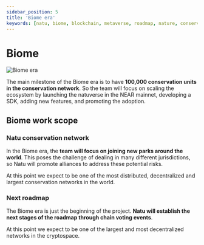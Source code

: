 ```yaml
---
sidebar_position: 5
title: 'Biome era'
keywords: [natu, biome, blockchain, metaverse, roadmap, nature, conservation]
---
```


# Biome

![Biome era](/img/biome.png)


The main milestone of the Biome era is to have **100,000 conservation units in the conservation network**. So the team will focus on scaling the ecosystem by launching the natuverse in the NEAR mainnet, developing a SDK, adding new features, and promoting the adoption.

## Biome work scope

### Natu conservation network

In the Biome era, the **team will focus on joining new parks around the world**. This poses the challenge of dealing in many different jurisdictions, so Natu will promote alliances to address these potential risks.

At this point we expect to be one of the most distributed, decentralized and largest conservation networks in the world.

### Next roadmap

The Biome era is just the beginning of the project. **Natu will establish the next stages of the roadmap through chain voting events**.

At this point we expect to be one of the largest and most decentralized networks in the cryptospace.